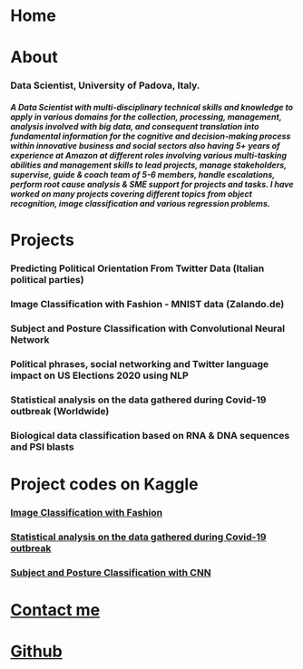 # Home

# About

### Data Scientist, University of Padova, Italy.

##### A Data Scientist with multi-disciplinary technical skills and knowledge to apply in various domains for the collection, processing, management, analysis involved with big data, and consequent translation into fundamental information for the cognitive and decision-making process within innovative business and social sectors also having 5+ years of experience at Amazon at different roles involving various multi-tasking abilities and management skills to lead projects, manage stakeholders, supervise, guide & coach team of 5-6 members, handle escalations, perform root cause analysis & SME support for projects and tasks. I have worked on many projects covering different topics from object recognition, image classification and various regression problems.

# Projects

### Predicting Political Orientation From Twitter Data (Italian political parties)

### Image Classification with Fashion - MNIST data (Zalando.de)

### Subject and Posture Classification with Convolutional Neural Network

### Political phrases, social networking and Twitter language impact on US Elections 2020 using NLP

### Statistical analysis on the data gathered during Covid-19 outbreak (Worldwide)

### Biological data classification based on RNA & DNA sequences and PSI blasts

# Project codes on Kaggle

### [Image Classification with Fashion](https://www.kaggle.com/grvaries001/image-classification-challenge?scriptVersionId=41451839)

### [Statistical analysis on the data gathered during Covid-19 outbreak](https://www.kaggle.com/grvaries001/covid19-global-confirmed-cases-prediction-lr-model)

### [Subject and Posture Classification with CNN](https://www.kaggle.com/code/grvaries001/sleep-classification-hda)


# [Contact me](grv.aries001@gmail.com)

# [Github](https://grvanand001.github.io/)
